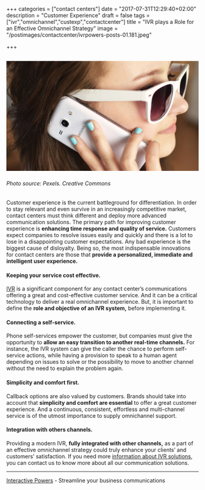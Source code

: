 +++
categories = ["contact centers"]
date = "2017-07-31T12:29:40+02:00"
description = "Customer Experience"
draft = false
tags = ["ivr","omnichannel","custexp","contactcenter"]
title = "IVR plays a Role for an Effective Omnichannel Strategy"
image = "/postimages/contactcenter/ivrpowers-posts-01.181.jpeg"

+++

![girl on the phone](/postimages/contactcenter/ivrpowers-posts-01.181.jpeg)
------------------
###### Photo source: Pexels. Creative Commons


Customer experience is the current battleground for differentiation. In order to stay relevant and even survive in an increasingly competitive market, contact centers must think different and deploy more advanced communication solutions. The primary path for improving customer experience is **enhancing time response and quality of service.** Customers expect companies to resolve issues easily and quickly and there is a lot to lose in a disappointing customer expectations. Any bad experience is the biggest cause of disloyalty. Being so, the most indispensable innovations for contact centers are those that **provide a personalized, immediate and intelligent user experience.**
 
#### Keeping your service cost effective.

[IVR](http://blog.ivrpowers.com/post/technologies/what-is-ivr/ ) is a significant component for any contact center’s communications offering a great and cost-effective customer service. And it can be a critical technology to deliver a real omnichannel experience. But, it is important to define the **role and objective of an IVR system,** before implementing it. 

#### Connecting a self-service.

Phone self-services empower the customer, but companies must give the opportunity to **allow an easy transition to another real-time channels.** For instance, the IVR system can give the caller the chance to perform self-service actions, while having a provision to speak to a human agent depending on issues to solve or the possibility to move to another channel without the need to explain the problem again.

#### Simplicity and comfort first.

Callback options are also valued by customers. Brands should take into account that **simplicity and comfort are essential** to offer a great customer experience. And a continuous, consistent, effortless and multi-channel service is of the utmost importance to supply omnichannel support.

#### Integration with others channels.
 
Providing a modern IVR, **fully integrated with other channels,** as a part of an effective omnichannel strategy could truly enhance your clients’ and customers’ satisfaction. If you need more [information about IVR solutions](http://blog.ivrpowers.com/post/products/voicexml-ivr/ ), you can contact us to know more about all our communication solutions.

---
[Interactive Powers](http://www.ivrpowers.com/ ) - Streamline your business communications

